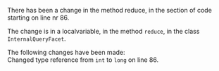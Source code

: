 There has been a change in the method reduce, in the section of code starting on line nr 86.
  
The change is in a localvariable, in the method ```reduce```, in the class ```InternalQueryFacet```.
  
The following changes have been made:  
Changed type reference from ```int``` to ```long``` on line 86.  
